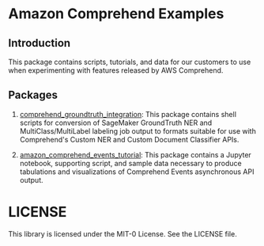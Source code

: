 # Amazon Comprehend Examples

## Introduction

This package contains scripts, tutorials, and data for our customers to use when experimenting with features released by AWS Comprehend.

## Packages

1. [comprehend_groundtruth_integration](./comprehend_groundtruth_integration/README.md): This package contains shell scripts for conversion of SageMaker GroundTruth NER and MultiClass/MultiLabel labeling job output to formats suitable for use with Comprehend's Custom NER and Custom Document Classifier APIs.

2. [amazon_comprehend_events_tutorial](./amazon_comprehend_events_tutorial/README.md): This package contains a Jupyter notebook, supporting script, and sample data necessary to produce tabulations and visualizations of Comprehend Events asynchronous API output.


# LICENSE
This library is licensed under the MIT-0 License. See the LICENSE file. 


